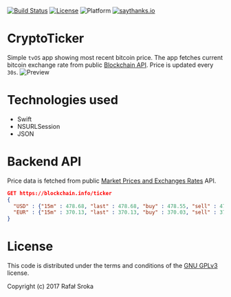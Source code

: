 [![Build Status](https://travis-ci.org/r3econ/CryptoTicker.svg?branch=master)](https://travis-ci.org/r3econ/CryptoTicker)
[![License](https://img.shields.io/badge/license-GNU%20GPLv3-brightgreen.svg)](https://www.gnu.org/licenses/gpl-3.0.en.html)
![Platform](https://img.shields.io/badge/platform-tvos-lightgrey.svg)
[![saythanks.io](https://img.shields.io/badge/saythanks.io-now-1EAEDB.svg)](https://saythanks.io/to/r3econ)

# CryptoTicker
Simple `tvOS` app showing most recent bitcoin price. The app fetches current bitcoin exchange rate from public [Blockchain API](https://blockchain.info/api). Price is updated every `30s`.
![Preview](https://i.imgur.com/sXONNTU.png)

# Technologies used
- Swift
- NSURLSession
- JSON

# Backend API

Price data is fetched from public [Market Prices and Exchanges Rates](https://blockchain.info/api/exchange_rates_api) API.
```json
GET https://blockchain.info/ticker
{
  "USD" : {"15m" : 478.68, "last" : 478.68, "buy" : 478.55, "sell" : 478.68,  "symbol" : "$"},
  "EUR" : {"15m" : 370.13, "last" : 370.13, "buy" : 370.03, "sell" : 370.13,  "symbol" : "€"}
}
```
# License
This code is distributed under the terms and conditions of the [GNU GPLv3](https://choosealicense.com/licenses/gpl-3.0/) license.

Copyright (c) 2017 Rafał Sroka
